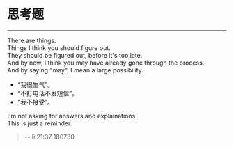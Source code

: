 # 思考题  

------

There are things.  
Things I think you should figure out.  
They should be figured out, before it's too late.  
And by now, I think you may have already gone through the process.  
And by saying "may", I mean a large possibility.  

* “我很生气”。  
* “不打电话不发短信”。  
* “我不接受”。  

I'm not asking for answers and explainations.  
This is just a reminder.  


> -- li 21:37 180730  
